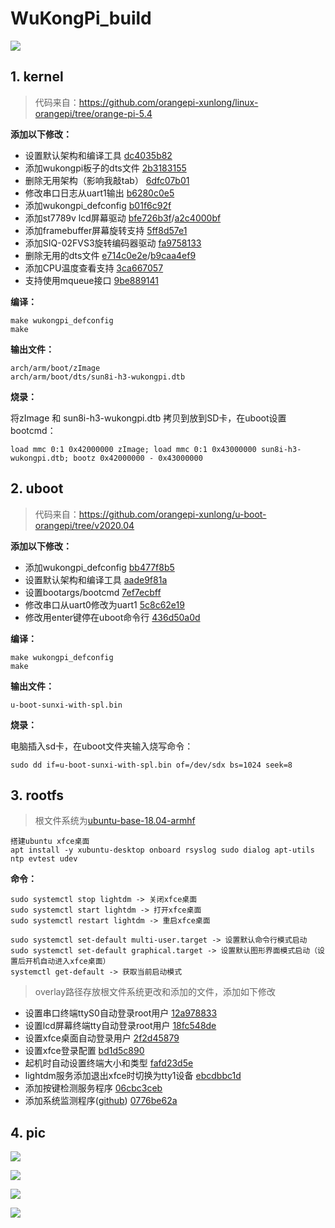 # WuKongPi_build
![](./other/pic/board.png)
## 1. kernel
> 代码来自：https://github.com/orangepi-xunlong/linux-orangepi/tree/orange-pi-5.4

**添加以下修改：**
- 设置默认架构和编译工具  [dc4035b82](https://github.com/LaoCaiLe/WuKongPi_build/commit/dc4035b82)
- 添加wukongpi板子的dts文件  [2b3183155](https://github.com/LaoCaiLe/WuKongPi_build/commit/2b3183155)
- 删除无用架构（影响我敲tab）  [6dfc07b01](https://github.com/LaoCaiLe/WuKongPi_build/commit/6dfc07b01)
- 修改串口日志从uart1输出  [b6280c0e5](https://github.com/LaoCaiLe/WuKongPi_build/commit/b6280c0e5)
- 添加wukongpi_defconfig  [b01f6c92f](https://github.com/LaoCaiLe/WuKongPi_build/commit/b01f6c92f)
- 添加st7789v lcd屏幕驱动  [bfe726b3f](https://github.com/LaoCaiLe/WuKongPi_build/commit/bfe726b3f)/[a2c4000bf](https://github.com/LaoCaiLe/WuKongPi_build/commit/a2c4000bf)
- 添加framebuffer屏幕旋转支持  [5ff8d57e1](https://github.com/LaoCaiLe/WuKongPi_build/commit/5ff8d57e1)
- 添加SIQ-02FVS3旋转编码器驱动  [fa9758133](https://github.com/LaoCaiLe/WuKongPi_build/commit/fa9758133)
- 删除无用的dts文件  [e714c0e2e](https://github.com/LaoCaiLe/WuKongPi_build/commit/e714c0e2e)/[b9caa4ef9](https://github.com/LaoCaiLe/WuKongPi_build/commit/b9caa4ef9)
- 添加CPU温度查看支持  [3ca667057](https://github.com/LaoCaiLe/WuKongPi_build/commit/3ca667057)
- 支持使用mqueue接口  [9be889141](https://github.com/LaoCaiLe/WuKongPi_build/commit/9be889141)

**编译：**
```
make wukongpi_defconfig
make
```

**输出文件：**
```
arch/arm/boot/zImage
arch/arm/boot/dts/sun8i-h3-wukongpi.dtb
```

**烧录：**

将zImage 和 sun8i-h3-wukongpi.dtb 拷贝到放到SD卡，在uboot设置bootcmd：
```
load mmc 0:1 0x42000000 zImage; load mmc 0:1 0x43000000 sun8i-h3-wukongpi.dtb; bootz 0x42000000 - 0x43000000

```

## 2. uboot
> 代码来自：https://github.com/orangepi-xunlong/u-boot-orangepi/tree/v2020.04

**添加以下修改：**
- 添加wukongpi_defconfig  [bb477f8b5](https://github.com/LaoCaiLe/WuKongPi_build/commit/bb477f8b5)
- 设置默认架构和编译工具  [aade9f81a](https://github.com/LaoCaiLe/WuKongPi_build/commit/aade9f81a)
- 设置bootargs/bootcmd  [7ef7ecbff](https://github.com/LaoCaiLe/WuKongPi_build/commit/7ef7ecbff)
- 修改串口从uart0修改为uart1  [5c8c62e19](https://github.com/LaoCaiLe/WuKongPi_build/commit/5c8c62e19)
- 修改用enter键停在uboot命令行  [436d50a0d](https://github.com/LaoCaiLe/WuKongPi_build/commit/436d50a0d)

**编译：**
```
make wukongpi_defconfig
make
```

**输出文件：**
```
u-boot-sunxi-with-spl.bin
```

**烧录：**

电脑插入sd卡，在uboot文件夹输入烧写命令：
```
sudo dd if=u-boot-sunxi-with-spl.bin of=/dev/sdx bs=1024 seek=8

```

## 3. rootfs
> 根文件系统为[ubuntu-base-18.04-armhf](https://cdimage.ubuntu.com/ubuntu-base/releases/18.04.4/release)

```
搭建ubuntu xfce桌面
apt install -y xubuntu-desktop onboard rsyslog sudo dialog apt-utils ntp evtest udev
```

**命令：**
```
sudo systemctl stop lightdm -> 关闭xfce桌面
sudo systemctl start lightdm -> 打开xfce桌面
sudo systemctl restart lightdm -> 重启xfce桌面

sudo systemctl set-default multi-user.target -> 设置默认命令行模式启动
sudo systemctl set-default graphical.target -> 设置默认图形界面模式启动（设置后开机自动进入xfce桌面）
systemctl get-default -> 获取当前启动模式

```

> overlay路径存放根文件系统更改和添加的文件，添加如下修改
- 设置串口终端ttyS0自动登录root用户  [12a978833](https://github.com/LaoCaiLe/WuKongPi_build/commit/12a978833)
- 设置lcd屏幕终端tty自动登录root用户  [18fc548de](https://github.com/LaoCaiLe/WuKongPi_build/commit/18fc548de)
- 设置xfce桌面自动登录用户  [2f2d45879](https://github.com/LaoCaiLe/WuKongPi_build/commit/2f2d45879)
- 设置xfce登录配置  [bd1d5c890](https://github.com/LaoCaiLe/WuKongPi_build/commit/bd1d5c890)
- 起机时自动设置终端大小和类型  [fafd23d5e](https://github.com/LaoCaiLe/WuKongPi_build/commit/fafd23d5e)
- lightdm服务添加退出xfce时切换为tty1设备  [ebcdbbc1d](https://github.com/LaoCaiLe/WuKongPi_build/commit/ebcdbbc1d)
- 添加按键检测服务程序  [06cbc3ceb](https://github.com/LaoCaiLe/WuKongPi_build/commit/06cbc3ceb)
- 添加系统监测程序([github](https://github.com/LaoCaiLe/lv_performance_monitor/tree/on-board))  [0776be62a](https://github.com/LaoCaiLe/WuKongPi_build/commit/0776be62a)

## 4. pic
![](./other/pic/xfce_desktop1.jpg)

![](./other/pic/xfce_desktop2.jpg)

![](./other/pic/xfce_desktop3.jpg)

![](./other/pic/performance-monitor.jpg)

